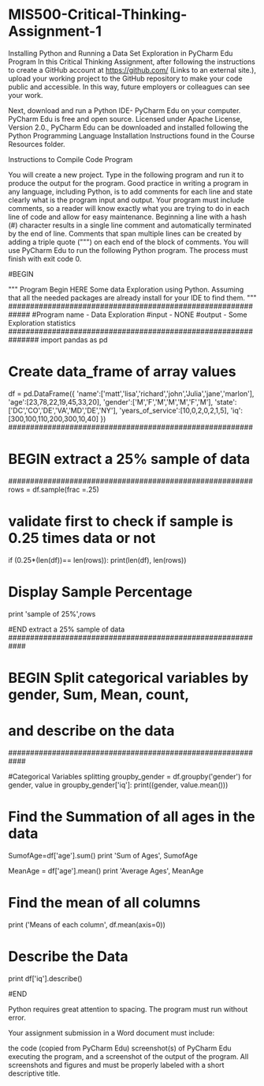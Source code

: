# MIS500-Critical-Thinking-Assignment-1
Installing Python and Running a Data Set Exploration in PyCharm Edu Program
In this Critical Thinking Assignment, after following the instructions to create a GitHub account at https://github.com/ (Links to an external site.), upload your working project to the GitHub repository to make your code public and accessible. In this way, future employers or colleagues can see your work.

Next, download and run a Python IDE- PyCharm Edu on your computer. PyCharm Edu is free and open source. Licensed under Apache License, Version 2.0., PyCharm Edu can be downloaded and installed following the Python Programming Language Installation Instructions found in the Course Resources folder.

Instructions to Compile Code Program

You will create a new project. Type in the following program and run it to produce the output for the program. Good practice in writing a program in any language, including Python, is to add comments for each line and state clearly what is the program input and output. Your program must include comments, so a reader will know exactly what you are trying to do in each line of code and allow for easy maintenance. Beginning a line with a hash (#) character results in a single line comment and automatically terminated by the end of line. Comments that span multiple lines can be created by adding a triple quote (""") on each end of the block of comments.  You will use PyCharm Edu to run the following Python program. The process must finish with exit code 0.

 

#BEGIN

""" Program Begin HERE
Some data Exploration using Python. Assuming that all the needed packages
 are already install for your IDE to find them.
"""
#############################################################
#Program name - Data Exploration
#input - NONE
#output - Some Exploration statistics
###############################################################
import pandas as pd

# Create data_frame of array values
df = pd.DataFrame({
    'name':['matt','lisa','richard','john','Julia','jane','marlon'],
    'age':[23,78,22,19,45,33,20],
    'gender':['M','F','M','M','M','F','M'],
    'state':['DC','CO','DE','VA','MD','DE','NY'],
    'years_of_service':[10,0,2,0,2,1,5],
    'iq':[300,100,110,200,300,10,40]
})
########################################################
# BEGIN extract a 25% sample of data
########################################################
rows = df.sample(frac =.25)
# validate first to check if sample is 0.25 times data or not
if (0.25*(len(df))== len(rows)):
    print(len(df), len(rows))

# Display Sample Percentage
print 'sample of 25%',rows

#END extract a 25% sample of data
############################################################
# BEGIN Split categorical variables by gender, Sum, Mean, count,
# and describe on the data
############################################################

#Categorical Variables splitting
groupby_gender = df.groupby('gender')
for gender, value in groupby_gender['iq']:
    print((gender, value.mean()))

# Find the Summation of all ages in the data
SumofAge=df['age'].sum()
print 'Sum of Ages', SumofAge

MeanAge = df['age'].mean()
print 'Average Ages', MeanAge
# Find the mean of all columns
print ('Means of each column', df.mean(axis=0))
# Describe the Data
print df['iq'].describe()

#END

 

Python requires great attention to spacing. The program must run without error.

Your assignment submission in a Word document must include:

the code (copied from PyCharm Edu)
screenshot(s) of PyCharm Edu executing the program,
and a screenshot of the output of the program.
All screenshots and figures and must be properly labeled with a short descriptive title.
